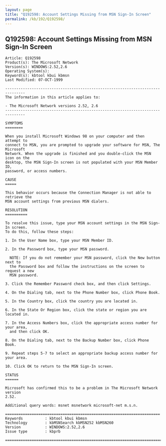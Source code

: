 ```yaml
---
layout: page
title: "Q192598: Account Settings Missing from MSN Sign-In Screen"
permalink: /kb/192/Q192598/
---
```


## Q192598: Account Settings Missing from MSN Sign-In Screen

	Article: Q192598
	Product(s): The Microsoft Network
	Version(s): WINDOWS:2.52,2.6
	Operating System(s): 
	Keyword(s): kbtool kbui kbmsn
	Last Modified: 07-OCT-1999
	
	-------------------------------------------------------------------------------
	The information in this article applies to:
	
	- The Microsoft Network versions 2.52, 2.6 
	-------------------------------------------------------------------------------
	
	SYMPTOMS
	========
	
	When you install Microsoft Windows 98 on your computer and then attempt to
	connect to MSN, you are prompted to upgrade your software for MSN, The Microsoft
	Network. When the upgrade is finished and you double-click the MSN icon on the
	desktop, the MSN Sign-In screen is not populated with your MSN Member ID,
	password, or access numbers.
	
	CAUSE
	=====
	
	This behavior occurs because the Connection Manager is not able to retrieve the
	MSN account settings from previous MSN dialers.
	
	RESOLUTION
	==========
	
	To resolve this issue, type your MSN account settings in the MSN Sign-In screen.
	To do this, follow these steps:
	
	1. In the User Name box, type your MSN Member ID.
	
	2. In the Password box, type your MSN password.
	
	  NOTE: If you do not remember your MSN password, click the New button next to
	  the Password box and follow the instructions on the screen to request a new
	  MSN password.
	
	3. Click the Remember Password check box, and then click Settings.
	
	4. On the Dialing tab, next to the Phone Number box, click Phone Book.
	
	5. In the Country box, click the country you are located in.
	
	6. In the State Or Region box, click the state or region you are located in.
	
	7. In the Access Numbers box, click the appropriate access number for your area,
	  and then click OK.
	
	8. On the Dialing tab, next to the Backup Number box, click Phone Book.
	
	9. Repeat steps 5-7 to select an appropriate backup access number for your area.
	
	10. Click OK to return to the MSN Sign-In screen.
	
	STATUS
	======
	
	Microsoft has confirmed this to be a problem in The Microsoft Network version
	2.52.
	
	Additional query words: msnet msnetwork microsoft-net m.s.n.
	
	======================================================================
	Keywords          : kbtool kbui kbmsn 
	Technology        : kbMSNSearch kbMSN252 kbMSN260
	Version           : WINDOWS:2.52,2.6
	Issue type        : kbprb
	
	=============================================================================
	
